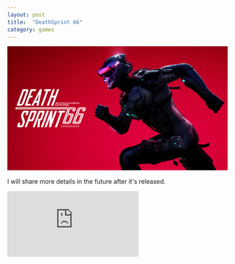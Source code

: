 ```yaml
---
layout: post
title:  "DeathSprint 66"
category: games
---
```

<img class="heading_image" src="/assets/images/games/deathsprint.png" alt=""/>

I will share more details in the future after it's released.

<iframe class="large" src="https://www.youtube.com/embed/9jfG0Ez6etU?si=JlaQsPr8YDh7dFUz" title="YouTube video player" frameborder="0" allow="accelerometer; autoplay; clipboard-write; encrypted-media; gyroscope; picture-in-picture; web-share" referrerpolicy="strict-origin-when-cross-origin" allowfullscreen></iframe>